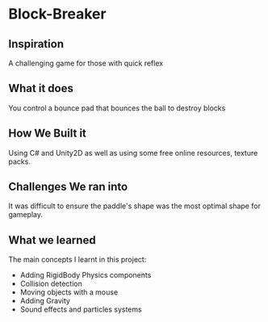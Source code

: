# Block-Breaker
## Inspiration
A challenging game for those with quick reflex

## What it does
You control a bounce pad that bounces the ball to destroy blocks

## How We Built it
Using C# and Unity2D as well as using some free online resources, texture packs. 

## Challenges We ran into
It was difficult to ensure the paddle's shape was the most optimal shape for gameplay. 

## What we learned
The main concepts I learnt in this project:
  - Adding RigidBody Physics components
  - Collision detection
  - Moving objects with a mouse
  - Adding Gravity
  - Sound effects and particles systems
